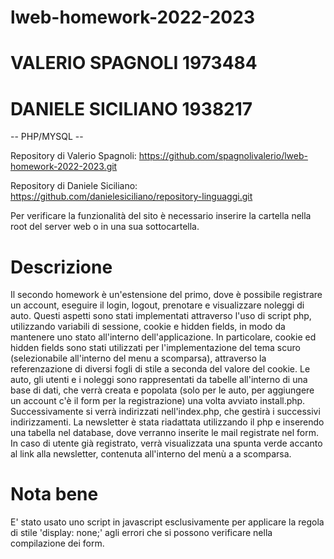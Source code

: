 # lweb-homework-2022-2023
# VALERIO SPAGNOLI 1973484
# DANIELE SICILIANO 1938217 

-- PHP/MYSQL --

Repository di Valerio Spagnoli:
https://github.com/spagnolivalerio/lweb-homework-2022-2023.git

Repository di Daniele Siciliano:
https://github.com/danielesiciliano/repository-linguaggi.git

Per verificare la funzionalità del sito è necessario inserire la cartella nella root del server web o in una sua sottocartella.

# Descrizione
Il secondo homework è un'estensione del primo, dove è possibile registrare un account, eseguire il login, logout, prenotare e visualizzare noleggi di auto.
Questi aspetti sono stati implementati attraverso l'uso di script php, utilizzando variabili di sessione, cookie e hidden fields, in modo da mantenere uno stato all'interno dell'applicazione.
In particolare, cookie ed hidden fields sono stati utilizzati per l'implementazione del tema scuro (selezionabile all'interno del menu a scomparsa), attraverso la referenzazione di diversi fogli di stile a seconda del valore del cookie.
Le auto, gli utenti e i noleggi sono rappresentati da tabelle all'interno di una base di dati, che verrà creata e popolata (solo per le auto, per aggiungere un account c'è il form per la registrazione) una volta avviato install.php. Successivamente si verrà indirizzati nell'index.php, che gestirà i successivi indirizzamenti.
La newsletter è stata riadattata utilizzando il php e inserendo una tabella nel database, dove verranno inserite le mail registrate nel form. In caso di utente già registrato, verrà visualizzata una spunta verde accanto al link alla newsletter, contenuta all'interno del menù a a scomparsa.

# Nota bene
E' stato usato uno script in javascript esclusivamente per applicare la regola di stile 'display: none;' agli errori che si possono verificare nella compilazione dei form.
